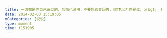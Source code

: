 ```yaml
---
title: 一切都是你自己造就的，后悔也没用，不要想着变回去，你TM以为你是谁，o(&gt;﹏&lt;)o
date: 2014-02-03 15:19:05
mCategories: [说说]
type: moment
time: t151905
---
```


